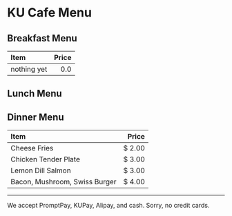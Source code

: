 # KU Cafe Menu

## Breakfast Menu

| Item                                   | Price |
|:---------------------------------------|------:|
| nothing yet                            |  0.0  |

## Lunch Menu

## Dinner Menu

| Item                                   | Price |
|:---------------------------------------|------:|
| Cheese Fries                           | $ 2.00 |
| Chicken Tender Plate                   | $ 3.00 |
| Lemon Dill Salmon                      | $ 3.00 |
| Bacon, Mushroom, Swiss Burger          | $ 4.00 |


---

We accept PromptPay, KUPay, Alipay, and cash. Sorry, no credit cards.
